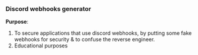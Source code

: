 ### Discord webhooks generator
**Purpose**:

1. To secure applications that use discord webhooks, by putting some fake webhooks for security & to confuse the reverse engineer.
2. Educational purposes
